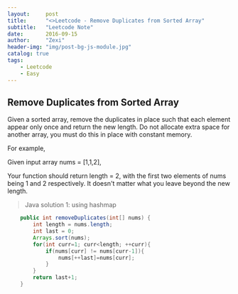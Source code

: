 ```yaml
---
layout:     post
title:      "<>Leetcode - Remove Duplicates from Sorted Array"
subtitle:   "Leetcode Note"
date:       2016-09-15
author:     "Zexi"
header-img: "img/post-bg-js-module.jpg"
catalog: true
tags:
    - Leetcode
    - Easy
---
```




## Remove Duplicates from Sorted Array

Given a sorted array, remove the duplicates in place such that each element appear only once and return the new length.
Do not allocate extra space for another array, you must do this in place with constant memory.

For example,

Given input array nums = [1,1,2],

Your function should return length = 2, with the first two elements of nums being 1 and 2 respectively. It doesn't matter what you leave beyond the new length.

> Java solution 1: using hashmap

```java
    public int removeDuplicates(int[] nums) {
        int length = nums.length;
        int last = 0;
        Arrays.sort(nums);
        for(int curr=1; curr<length; ++curr){
        	if(nums[curr] != nums[curr-1]){
        		nums[++last]=nums[curr];
        	}
        }
        return last+1;
    }
```
